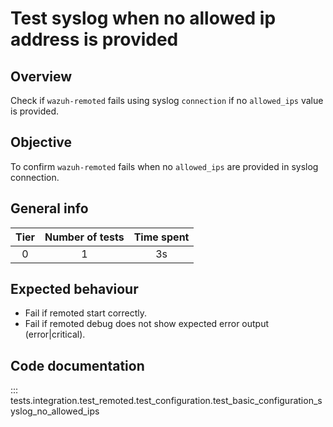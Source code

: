 # Test syslog when no allowed ip address is provided

## Overview

Check if `wazuh-remoted` fails using syslog `connection` if no `allowed_ips` value is provided.

## Objective

To confirm `wazuh-remoted` fails when no `allowed_ips` are provided in syslog connection.

## General info

|Tier | Number of tests | Time spent |
|:--:|:--:|:--:|
| 0 | 1 | 3s |

## Expected behaviour

- Fail if remoted start correctly.
- Fail if remoted debug does not show expected error output (error|critical).

## Code documentation

::: tests.integration.test_remoted.test_configuration.test_basic_configuration_syslog_no_allowed_ips

